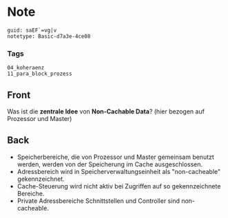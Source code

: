 # Note
```
guid: saEF`=vg|v
notetype: Basic-d7a3e-4ce08
```

### Tags
```
04_koheraenz
11_para_block_prozess
```

## Front
Was ist die <b>zentrale Idee</b> von <b>Non-Cachable Data</b>?
(hier bezogen auf Prozessor und Master)

## Back
<ul>
  <li>
    <div>
      Speicherbereiche, die von Prozessor und Master gemeinsam
      benutzt werden, werden von der Speicherung im Cache
      ausgeschlossen.
    </div>
  <li>
    <div>
      Adressbereich wird in Speicherverwaltungseinheit als
      "non-cacheable" gekennzeichnet.
    </div>
  <li>
    <div>
      Cache-Steuerung wird nicht aktiv bei Zugriffen auf so
      gekennzeichnete Bereiche.
    </div>
  <li>
    <div>
      Private Adressbereiche Schnittstellen und Controller sind
      non-cacheable.
    </div>
</ul>
